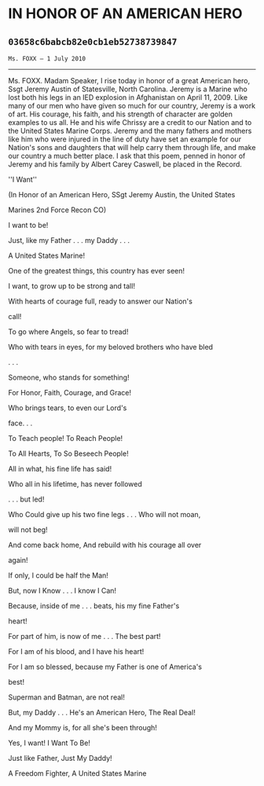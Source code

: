# IN HONOR OF AN AMERICAN HERO
## `03658c6babcb82e0cb1eb52738739847`
`Ms. FOXX — 1 July 2010`

---


Ms. FOXX. Madam Speaker, I rise today in honor of a great American 
hero, Ssgt Jeremy Austin of Statesville, North Carolina. Jeremy is a 
Marine who lost both his legs in an IED explosion in Afghanistan on 
April 11, 2009. Like many of our men who have given so much for our 
country, Jeremy is a work of art. His courage, his faith, and his 
strength of character are golden examples to us all. He and his wife 
Chrissy are a credit to our Nation and to the United States Marine 
Corps. Jeremy and the many fathers and mothers like him who were 
injured in the line of duty have set an example for our Nation's sons 
and daughters that will help carry them through life, and make our 
country a much better place. I ask that this poem, penned in honor of 
Jeremy and his family by Albert Carey Caswell, be placed in the Record.
















 ''I Want''

 (In Honor of an American Hero, SSgt Jeremy Austin, the United States 











Marines 2nd Force Recon CO)



 I want to be!


 Just, like my Father . . . my Daddy . . .


 A United States Marine!


 One of the greatest things, this country has ever seen!


 I want, to grow up to be strong and tall!


 With hearts of courage full, ready to answer our Nation's 





 call!


 To go where Angels, so fear to tread!


 Who with tears in eyes, for my beloved brothers who have bled 





 . . .


 Someone, who stands for something!


 For Honor, Faith, Courage, and Grace!


 Who brings tears, to even our Lord's 





 face. . .


 To Teach people! To Reach People!


 To All Hearts, To So Beseech People!


 All in what, his fine life has said!


 Who all in his lifetime, has never followed





 . . . but led!


 Who Could give up his two fine legs . . . Who will not moan, 





 will not beg!


 And come back home, And rebuild with his courage all over 





 again!


 If only, I could be half the Man!


 But, now I Know . . . I know I Can!


 Because, inside of me . . . beats, his my fine Father's 





 heart!


 For part of him, is now of me . . . The best part!


 For I am of his blood, and I have his heart!


 For I am so blessed, because my Father is one of America's 





 best!


 Superman and Batman, are not real!


 But, my Daddy . . . He's an American Hero, The Real Deal!


 And my Mommy is, for all she's been through!


 Yes, I want! I Want To Be!


 Just like Father, Just My Daddy!


 A Freedom Fighter, A United States Marine
